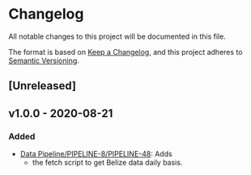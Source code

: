 # Changelog

All notable changes to this project will be documented in this file.

The format is based on [Keep a
Changelog](https://keepachangelog.com/en/1.0.0/), and this project adheres to
[Semantic Versioning](https://semver.org/spec/v2.0.0.html).

## [Unreleased]

## v1.0.0 - 2020-08-21

### Added

* [Data Pipeline/PIPELINE-8/PIPELINE-48](https://globalfishingwatch.atlassian.net/browse/PIPELINE-48): Adds
  * the fetch script to get Belize data daily basis.
